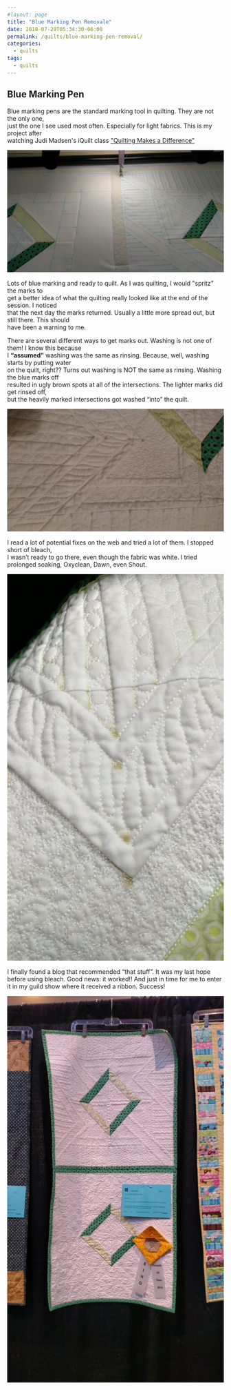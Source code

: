 ```yaml
---
#layout: page
title: "Blue Marking Pen Removale"
date: 2018-07-29T05:34:30-06:00
permalink: /quilts/blue-marking-pen-removal/
categories:
  - quilts
tags:
  - quilts
---
```

## Blue Marking Pen 
Blue marking pens are the standard marking tool in quilting. They are not the only one,  
just the one I see used most often. Especially for light fabrics. This is my project after  
watching Judi Madsen's iQuilt class ["Quilting Makes a Difference"](https://www.americanquilter.com/iquilt/11002-quilting-makes-a-difference-course.html)

![Top marked and ready for quilting](assets/blue-loaded.jpg)

Lots of blue marking and ready to quilt. As I was quilting, I would "spritz" the marks to  
get a better idea of what the quilting really looked like at the end of the session. I noticed  
that the next day the marks returned. Usually a little more spread out, but still there. This should  
have been a warning to me.

There are several different ways to get marks out. Washing is not one of them! I know this because  
I **“assumed”** washing was the same as rinsing. Because, well, washing starts by putting water  
on the quilt, right?? Turns out washing is NOT the same as rinsing. Washing the blue marks off  
resulted in ugly brown spots at all of the intersections. The lighter marks did get rinsed off,  
but the heavily marked intersections got washed “into” the quilt.

![Blue marking pens after washing](assets/darkspots.jpg)

I read a lot of potential fixes on the web and tried a lot of them. I stopped short of bleach,  
I wasn’t ready to go there, even though the fabric was white. I tried prolonged soaking, Oxyclean, Dawn, even Shout.

![Spots after more washing](assets/afterwashing.jpg)

I finally found a blog that recommended “that stuff”. It was my last hope before using bleach. 
Good news: it worked!! And just in time for me to enter it in my guild show where it received a ribbon. Success!

![Finally clean!](assets/clean.jpg)

